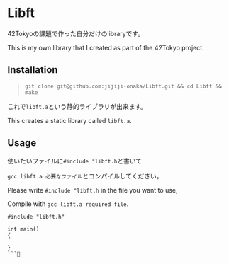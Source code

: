 # Libft
42Tokyoの課題で作った自分だけのlibraryです。

This is my own library that I created as part of the 42Tokyo project.

## Installation
> `git clone git@github.com:jijiji-onaka/Libft.git && cd Libft && make`

これで`libft.a`という静的ライブラリが出来ます。

This creates a static library called `libft.a`.


## Usage
使いたいファイルに`#include "libft.h`と書いて

`gcc libft.a 必要なファイル`とコンパイルしてください。

Please write `#include "libft.h` in the file you want to use,

Compile with `gcc libft.a required file`.

```
#include "libft.h"

int main()
{

}
```
